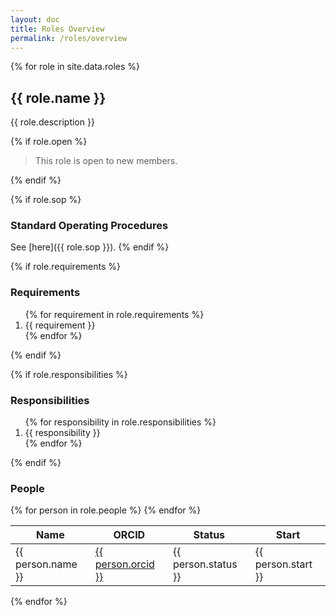 ```yaml
---
layout: doc
title: Roles Overview
permalink: /roles/overview
---
```


{% for role in site.data.roles %}

## {{ role.name }}

{{ role.description }}

{% if role.open %}
<blockquote>This role is open to new members.</blockquote>
{% endif %}

{% if role.sop %}
### Standard Operating Procedures

See [here]({{ role.sop }}).
{% endif %}

{% if role.requirements %}

### Requirements

<ol>
{% for requirement in role.requirements %}
    <li>{{ requirement }}</li>
{% endfor %}
</ol>
{% endif %}

{% if role.responsibilities %}

### Responsibilities

<ol>
{% for responsibility in role.responsibilities %}
    <li>{{ responsibility }}</li>
{% endfor %}
</ol>
{% endif %}

### People

<table class="table">
<thead>
<tr>
<th>Name</th>
<th>ORCID</th>
<th>Status</th>
<th>Start</th>
</tr>
</thead>
<tbody>
{% for person in role.people %}
<tr>
    <td>{{ person.name }}</td>
    <td><a href="https://orcid.org/{{ person.orcid }}">{{ person.orcid }}</a></td>
    <td>{{ person.status }}</td>
    <td>{{ person.start }}</td>
</tr>
{% endfor %}
</tbody>
</table>

{% endfor %}
